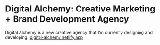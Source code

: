 # Digital Alchemy: Creative Marketing + Brand Development Agency
Digital Alchemy is a new creative agency that I'm currently designing and developing.
[digital-alchemy.netlify.app](url)
